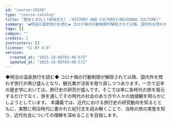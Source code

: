 ```yaml
---
id: "course:19349"
type: "course-catalog"
title: "歴史と文化１(地域文化) ／HISTORY AND CULTURE1(REGIONAL CULTURE)"
summary: "◆明治の温泉旅行を読む◆ コロナ禍の行動制限が解除されて以降、国内外を問わず旅行が再び盛んとなり、観光業が活気を取り戻しつつあります。一方で近年の歴史学においては、旅行史の研究が盛んです。そこでは単に各時代の旅を復元するだけでなく、旅を通し…"
tags: []
campus: ""
credits: 2
instructors: []
license: "CC-BY-4.0"
version:
  created_at: "2025-10-09T03:48:57Z"
  updated_at: "2025-10-09T03:48:57Z"
---
```

◆明治の温泉旅行を読む◆ コロナ禍の行動制限が解除されて以降、国内外を問わず旅行が再び盛んとなり、観光業が活気を取り戻しつつあります。一方で近年の歴史学においては、旅行史の研究が盛んです。そこでは単に各時代の旅を復元するだけでなく、旅を通してその時代の社会のあり方や人々の価値観を明らかにしようとしています。 本講義では、近代における旅行史の研究動向を知るとともに、実際に明治時代に書かれた紀行文を読み解くことで、当時の旅の実態を知り、近代社会についての理解を深めることを目指します。
